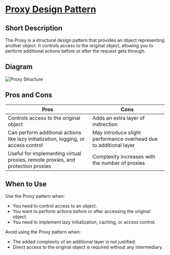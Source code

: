 # [Proxy Design Pattern](https://refactoring.guru/design-patterns/proxy)

## Short Description

The Proxy is a structural design pattern that provides an object representing another object. It controls access to the original object, allowing you to perform additional actions before or after the request gets through.

## Diagram

![Proxy Structure](https://refactoring.guru/images/patterns/diagrams/proxy/structure.png)

## Pros and Cons

| Pros                                                                 | Cons                                                                 |
|----------------------------------------------------------------------|----------------------------------------------------------------------|
| Controls access to the original object                               | Adds an extra layer of indirection                                  |
| Can perform additional actions like lazy initialization, logging, or access control | May introduce slight performance overhead due to additional layer |
| Useful for implementing virtual proxies, remote proxies, and protection proxies | Complexity increases with the number of proxies                      |

## When to Use

Use the Proxy pattern when:

- You need to control access to an object.
- You want to perform actions before or after accessing the original object.
- You need to implement lazy initialization, caching, or access control.

Avoid using the Proxy pattern when:

- The added complexity of an additional layer is not justified.
- Direct access to the original object is required without any intermediary.
